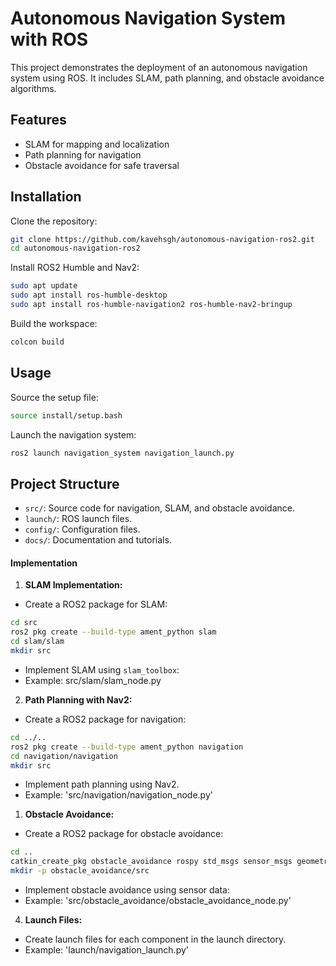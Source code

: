 # Autonomous Navigation System with ROS

This project demonstrates the deployment of an autonomous navigation system using ROS. It includes SLAM, path planning, and obstacle avoidance algorithms.

## Features
- SLAM for mapping and localization
- Path planning for navigation
- Obstacle avoidance for safe traversal

## Installation

Clone the repository:

```bash
git clone https://github.com/kavehsgh/autonomous-navigation-ros2.git
cd autonomous-navigation-ros2
```

Install ROS2 Humble and Nav2:

```bash
sudo apt update
sudo apt install ros-humble-desktop
sudo apt install ros-humble-navigation2 ros-humble-nav2-bringup
```

Build the workspace:

```bash
colcon build
```

## Usage

Source the setup file:

```bash
source install/setup.bash
```


Launch the navigation system:

```bash
ros2 launch navigation_system navigation_launch.py
```

## Project Structure

- `src/`: Source code for navigation, SLAM, and obstacle avoidance.
- `launch/`: ROS launch files.
- `config/`: Configuration files.
- `docs/`: Documentation and tutorials.



#### Implementation

1. **SLAM Implementation:**

- Create a ROS2 package for SLAM:
  
```bash
cd src
ros2 pkg create --build-type ament_python slam
cd slam/slam
mkdir src
```

- Implement SLAM using `slam_toolbox`:
- Example: src/slam/slam_node.py


2. **Path Planning with Nav2:**

- Create a ROS2 package for navigation:

```bash
cd ../..
ros2 pkg create --build-type ament_python navigation
cd navigation/navigation
mkdir src
```
- Implement path planning using Nav2.
- Example: 'src/navigation/navigation_node.py'


1. **Obstacle Avoidance:**

- Create a ROS2 package for obstacle avoidance:
```bash
cd ..
catkin_create_pkg obstacle_avoidance rospy std_msgs sensor_msgs geometry_msgs
mkdir -p obstacle_avoidance/src
```

- Implement obstacle avoidance using sensor data:
- Example: 'src/obstacle_avoidance/obstacle_avoidance_node.py'

4. **Launch Files:**

- Create launch files for each component in the launch directory.
- Example: 'launch/navigation_launch.py'

